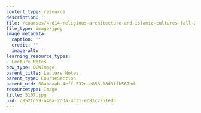 ```yaml
---
content_type: resource
description: ''
file: /courses/4-614-religious-architecture-and-islamic-cultures-fall-2002/c852fc59a40a2d3a4c31ec81c7251ed3_5107.jpg
file_type: image/jpeg
image_metadata:
  caption: ''
  credit: ''
  image-alt: ''
learning_resource_types:
- Lecture Notes
ocw_type: OCWImage
parent_title: Lecture Notes
parent_type: CourseSection
parent_uid: 68abeaab-4eff-532c-e858-18d3ffb567bd
resourcetype: Image
title: 5107.jpg
uid: c852fc59-a40a-2d3a-4c31-ec81c7251ed3
---
```

